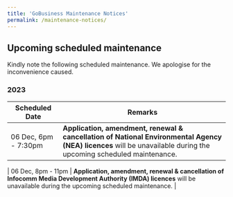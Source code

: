 ```yaml
---
title: 'GoBusiness Maintenance Notices'
permalink: /maintenance-notices/
---
```


## Upcoming scheduled maintenance

Kindly note the following scheduled maintenance. We apologise for the inconvenience caused.

### 2023 

| **Scheduled Date** | **Remarks** |  
|  -----------   | ---------------- |
| 06 Dec, 6pm - 7:30pm | **Application, amendment, renewal & cancellation of National Environmental Agency (NEA) licences** will be unavailable during the upcoming scheduled maintenance. | 

| 06 Dec, 8pm - 11pm | **Application, amendment, renewal & cancellation of  Infocomm Media Development Authority (IMDA) licences** will be unavailable during the upcoming scheduled maintenance. | 


<script src="/jquery/jquery.min.js"></script>
<script src="/jquery/resize-tables.js"></script>
